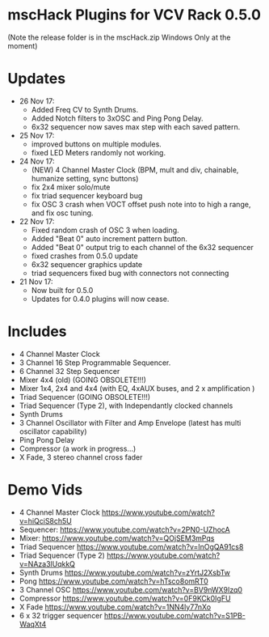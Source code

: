 # mscHack Plugins for VCV Rack 0.5.0

(Note the release folder is in the mscHack.zip Windows Only at the moment)

# Updates
- 26 Nov 17:
	- Added Freq CV to Synth Drums.
	- Added Notch filters to 3xOSC and Ping Pong Delay.
	- 6x32 sequencer now saves max step with each saved pattern.
- 25 Nov 17:
	- improved buttons on multiple modules.
	- fixed LED Meters randomly not working.
- 24 Nov 17:
	- (NEW) 4 Channel Master Clock (BPM, mult and div, chainable, humanize setting, sync buttons)
	- fix 2x4 mixer solo/mute
	- fix triad sequencer keyboard bug
	- fix OSC 3 crash when VOCT offset push note into to high a range, and fix osc tuning.
- 22 Nov 17:
	- Fixed random crash of OSC 3 when loading.
	- Added "Beat 0" auto increment pattern button.
	- Added "Beat 0" output trig to each channel of the 6x32 sequencer
	- fixed crashes from 0.5.0 update
	- 6x32 sequencer graphics update
	- triad sequencers fixed bug with connectors not connecting 
- 21 Nov 17:
	- Now built for 0.5.0
	- Updates for 0.4.0 plugins will now cease.

# Includes
- 4 Channel Master Clock
- 3 Channel 16 Step Programmable Sequencer.
- 6 Channel 32 Step Sequencer
- Mixer 4x4 (old) (GOING OBSOLETE!!!)
- Mixer 1x4, 2x4 and 4x4 (with EQ, 4xAUX buses, and 2 x amplification )
- Triad Sequencer (GOING OBSOLETE!!!)
- Triad Sequencer (Type 2), with Independantly clocked channels
- Synth Drums
- 3 Channel Oscillator with Filter and Amp Envelope (latest has multi oscillator capability)
- Ping Pong Delay
- Compressor (a work in progress...)
- X Fade, 3 stereo channel cross fader

# Demo Vids
- 4 Channel Master Clock https://www.youtube.com/watch?v=hiQciS8ch5U
- Sequencer: https://www.youtube.com/watch?v=2PN0-UZhocA
- Mixer: https://www.youtube.com/watch?v=QOjSEM3mPqs
- Triad Sequencer https://www.youtube.com/watch?v=InOgQA91cs8
- Triad Sequencer (Type 2) https://www.youtube.com/watch?v=NAza3lUqkkQ 
- Synth Drums https://www.youtube.com/watch?v=zYrtJ2XsbTw
- Pong https://www.youtube.com/watch?v=hTsco8omRT0
- 3 Channel OSC https://www.youtube.com/watch?v=BV9nWX9Izq0
- Compressor https://www.youtube.com/watch?v=0F9KCk0IgFU
- X Fade https://www.youtube.com/watch?v=1NN4ly77nXo
- 6 x 32 trigger sequencer https://www.youtube.com/watch?v=S1PB-WaqXt4
